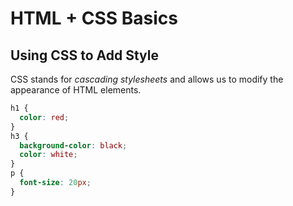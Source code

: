 # HTML + CSS Basics

## Using CSS to Add Style

CSS stands for _cascading stylesheets_ and allows us to modify the appearance of HTML elements.


```css
h1 {
  color: red;
}
h3 {
  background-color: black;
  color: white;
}
p {
  font-size: 20px;
}
```
